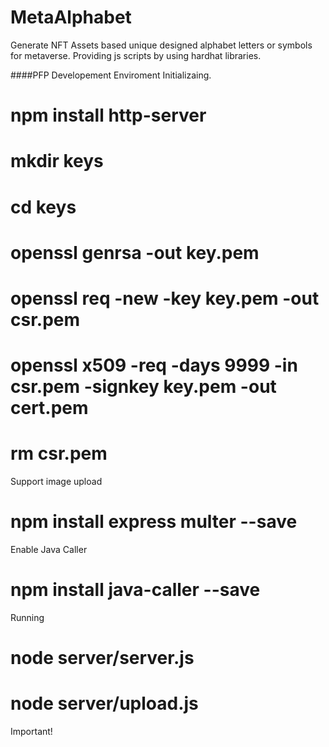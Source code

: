 # MetaAlphabet
Generate NFT Assets based unique designed alphabet letters or symbols for metaverse.
Providing js scripts by using hardhat libraries.



####PFP Developement Enviroment Initializaing.

# npm install http-server
# mkdir keys
# cd keys
# openssl genrsa -out key.pem
# openssl req -new -key key.pem -out csr.pem
# openssl x509 -req -days 9999 -in csr.pem -signkey key.pem -out cert.pem
# rm csr.pem

Support image upload
# npm install express multer --save

Enable Java Caller
# npm install java-caller --save


Running
# node server/server.js 
# node server/upload.js 


Important!
